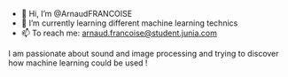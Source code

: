 - 👋 Hi, I’m @ArnaudFRANCOISE
- 🌱 I’m currently learning different machine learning technics
- 📫 To reach me: arnaud.francoise@student.junia.com

I am passionate about sound and image processing and trying to discover how machine learning could be used !

<!---
ArnaudFRANCOISE/ArnaudFRANCOISE is a ✨ special ✨ repository because its `README.md` (this file) appears on your GitHub profile.
You can click the Preview link to take a look at your changes.
--->
